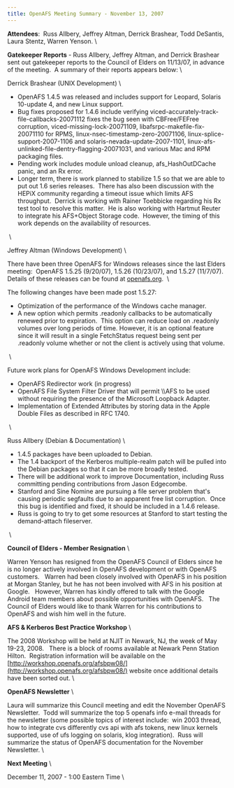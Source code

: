 ```yaml
---
title: OpenAFS Meeting Summary - November 13, 2007
---
```


**Attendees**:  Russ Allbery, Jeffrey Altman, Derrick Brashear, Todd
DeSantis, Laura Stentz, Warren Yenson. \

**Gatekeeper Reports** - Russ Allbery, Jeffrey Altman, and Derrick
Brashear sent out gatekeeper reports to the Council of Elders on
11/13/07, in advance of the meeting.  A summary of their reports appears
below: \

Derrick Brashear (UNIX Development) \

-   OpenAFS 1.4.5 was released and includes support for Leopard, Solaris
    10-update 4, and new Linux support.
-   Bug fixes proposed for 1.4.6 include verifying
    viced-accurately-track-file-callbacks-20071112 fixes the bug seen
    with CBFree/FEFree corruption, viced-missing-lock-20071109,
    libafsrpc-makefile-fix-20071110 for RPMS,
    linux-nsec-timestamp-zero-20071106, linux-splice-support-2007-1106
    and solaris-nevada-update-2007-1101,
    linux-afs-unlinked-file-dentry-flagging-20071031, and various Mac
    and RPM packaging files.
-   Pending work includes module unload cleanup, afs\_HashOutDCache
    panic, and an Rx error. 
-   Longer term, there is work planned to stabilize 1.5 so that we are
    able to put out 1.6 series releases.  There has also been discussion
    with the HEPiX community regarding a timeout issue which limits AFS
    throughput.  Derrick is working with Rainer Toebbicke regarding his
    Rx test tool to resolve this matter.  He is also working with
    Hartmut Reuter to integrate his AFS+Object Storage code.  However,
    the timing of this work depends on the availability of resources.

 \

Jeffrey Altman (Windows Development) \

There have been three OpenAFS for Windows releases since the last Elders
meeting:  OpenAFS 1.5.25 (9/20/07), 1.5.26 (10/23/07), and 1.5.27
(11/7/07).  Details of these releases can be found at
[openafs.org](http://openafs.org).  \

The following changes have been made post 1.5.27:

-   Optimization of the performance of the Windows cache manager.
-   A new option which permits .readonly callbacks to be automatically
    renewed prior to expiration.  This option can reduce load on
    .readonly volumes over long periods of time. However, it is an
    optional feature since it will result in a single FetchStatus
    request being sent per .readonly volume whether or not the client is
    actively using that volume.

 \

Future work plans for OpenAFS Windows Development include:

-   OpenAFS Redirector work (in progress)
-   OpenAFS File System Filter Driver that will permit \\\\AFS to be
    used without requiring the presence of the Microsoft Loopback
    Adapter.
-   Implementation of Extended Attributes by storing data in the Apple
    Double Files as described in RFC 1740.

 \

Russ Allbery (Debian & Documentation) \

-   1.4.5 packages have been uploaded to Debian. 
-   The 1.4 backport of the Kerberos multiple-realm patch will be pulled
    into the Debian packages so that it can be more broadly tested.
-   There will be additional work to improve Documentation, including
    Russ committing pending contributions from Jason Edgecombe. 
-   Stanford and Sine Nomine are pursuing a file server problem that's
    causing periodic segfaults due to an apparent free list corruption. 
    Once this bug is identified and fixed, it should be included in a
    1.4.6 release.
-   Russ is going to try to get some resources at Stanford to start
    testing the demand-attach fileserver.

 \

**Council of Elders - Member Resignation** \

Warren Yenson has resigned from the OpenAFS Council of Elders since he
is no longer actively involved in OpenAFS development or with OpenAFS
customers.   Warren had been closely involved with OpenAFS in his
position at Morgan Stanley, but he has not been involved with AFS in his
position at Google.   However, Warren has kindly offered to talk with
the Google Android team members about possible opportunities with
OpenAFS.   The Council of Elders would like to thank Warren for his
contributions to OpenAFS and wish him well in the future.  

**AFS & Kerberos Best Practice Workshop** \

The 2008 Workshop will be held at NJIT in Newark, NJ, the week of May
19-23, 2008.   There is a block of rooms available at Newark Penn
Station Hilton.  Registration information will be available on the
[http://workshop.openafs.org/afsbpw08/](http://workshop.openafs.org/afsbpw08/)
website once additional details have been sorted out. \

**OpenAFS Newsletter** \

Laura will summarize this Council meeting and edit the November OpenAFS
Newsletter.  Todd will summarize the top 5 openafs info e-mail threads
for the newsletter (some possible topics of interest include:  win 2003
thread, how to integrate cvs differently cvs api with afs tokens, new
linux kernels supported, use of ufs logging on solaris, klog
integration).  Russ will summarize the status of OpenAFS documentation
for the November Newsletter. \

**Next Meeting** \

December 11, 2007 - 1:00 Eastern Time \

